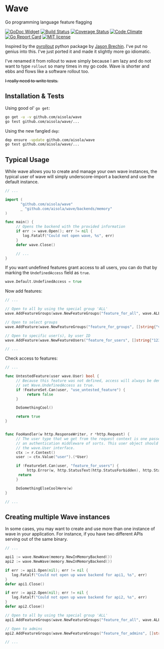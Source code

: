 Wave
====

Go programming language feature flagging

[![GoDoc Widget](https://godoc.org/github.com/aisola/wave?status.svg)](https://godoc.org/github.com/aisola/wave)
[![Build Status](https://travis-ci.org/aisola/wave.svg?branch=master)](https://travis-ci.org/aisola/wave)
[![Coverage Status](https://coveralls.io/repos/github/aisola/wave/badge.svg?branch=master)](https://coveralls.io/github/aisola/wave?branch=master)
[![Code Climate](https://codeclimate.com/github/aisola/wave/badges/gpa.svg)](https://codeclimate.com/github/aisola/wave)
[![Go Report Card](https://goreportcard.com/badge/github.com/aisola/wave)](https://goreportcard.com/report/github.com/aisola/wave)
[![MIT license](http://img.shields.io/badge/license-MIT-brightgreen.svg)](http://opensource.org/licenses/MIT)

Inspired by the [pyrollout](https://github.com/brechin/pyrollout) python
package by [Jason Brechin](https://github.com/brechin). I've put no genius
into this. I've just ported it and made it slightly more go idiomatic.

I've renamed it from rollout to wave simply because I am lazy and do not want
to type `rollout` so many times in my go code. Wave is shorter and ebbs and
flows like a software rollout too.

~~I really need to write tests.~~

## Installation & Tests

Using good ol' `go get`:

```bash
go get -u -v github.com/aisola/wave
go test github.com/aisola/wave/...
```

Using the new fangled `dep`:

```bash
dep ensure -update github.com/aisola/wave
go test github.com/aisola/wave/...
```

## Typical Usage

While wave allows you to create and manage your own wave instances, the typical
user of wave will simply underscore-import a backend and use the default instance.

```go
// ...

import (
       "github.com/aisola/wave"
       _ "github.com/aisola/wave/backends/memory"
)

func main() {
     // Opens the backend with the provided information
     if err := wave.Open(); err != nil {
     	log.Fatalf("Could not open wave, %s", err)
     }
     defer wave.Close()

     // ...
}
```

If you want undefined features grant access to all users, you can do that by
marking the `UndefinedAccess` field as `true`.

```go
wave.Default.UndefinedAccess = true
```

Now add features:

```go
// ...

// Open to all by using the special group 'ALL'
wave.AddFeatureGroups(wave.NewFeatureGroups("feature_for_all", wave.ALL))

// Open to select groups
wave.AddFeature(wave.NewFeatureGroups("feature_for_groups", []string{"vip", "early-adopter"}))

// Open to specific user(s), by user ID
wave.AddFeature(wave.NewFeatureUsers("feature_for_users", []string{"123", "456", "789"}))

// ...
```

Check access to features:

```go
// ...

func UntestedFeature(user wave.User) bool {
     // Because this feature was not defined, access will always be denied, unless you've
     // set Wave.UndefinedAccess as true.
     if !FeatureSet.Can(user, "use_untested_feature") {
     	  return false
     }

     DoSomethingCool()

     return true
}


func FooHandler(w http.ResponseWriter, r *http.Request) {
     // The user type that we get from the request context is one passed in by
     // an authentication middleware of sorts. This user object should implement
     // the wave.User interface.
     ctx := r.Context()
     user := ctx.Value("user").(*User)

     if !FeatureSet.Can(user, "feature_for_users") {
     	  http.Error(w, http.StatusText(http.StatusForbidden), http.StatusForbidden)
	  return
     }

     DoSomethingElseCoolHere(w)
}

// ...
```

## Creating multiple Wave instances

In some cases, you may want to create and use more than one instance of wave in
your application. For instance, if you have two different APIs serving out of
the same binary.

```go
// ...

api1 := wave.NewWave(memory.NewInMemoryBackend())
api2 := wave.NewWave(memory.NewInMemoryBackend())

if err := api1.Open(nil); err != nil {
   log.Fatalf("Could not open up wave backend for api1, %s", err)
}
defer api1.Close()

if err := api2.Open(nil); err != nil {
   log.Fatalf("Could not open up wave backend for api2, %s", err)
}
defer api2.Close()

// Open to all by using the special group 'ALL'
api1.AddFeatureGroups(wave.NewFeatureGroups("feature_for_all", wave.ALL))

// Open to admins
api2.AddFeatureGroups(wave.NewFeatureGroups("feature_for_admins", []string{"admins"}))

// ...
```
